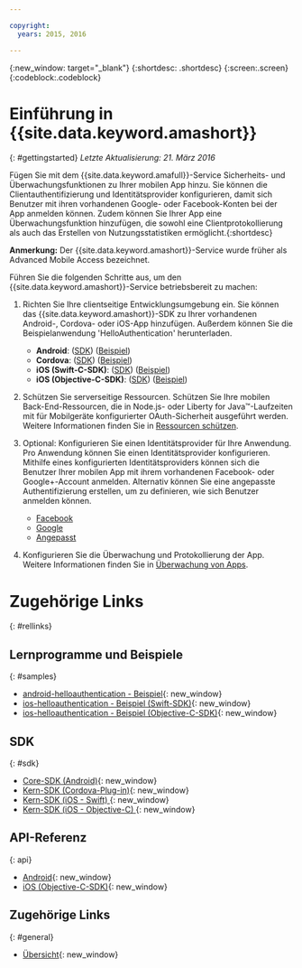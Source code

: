 ```yaml
---

copyright:
  years: 2015, 2016

---
```


{:new_window: target="_blank"}
{:shortdesc: .shortdesc}
{:screen:.screen}
{:codeblock:.codeblock}

# Einführung in {{site.data.keyword.amashort}}
{: #gettingstarted}
*Letzte Aktualisierung: 21. März 2016*

Fügen Sie mit dem {{site.data.keyword.amafull}}-Service Sicherheits- und Überwachungsfunktionen zu Ihrer mobilen App hinzu. Sie können die Clientauthentifizierung und Identitätsprovider konfigurieren, damit sich Benutzer mit ihren vorhandenen Google- oder Facebook-Konten bei der App anmelden können. Zudem können Sie Ihrer App eine Überwachungsfunktion hinzufügen, die sowohl eine Clientprotokollierung als auch das Erstellen von Nutzungsstatistiken ermöglicht.{:shortdesc}

**Anmerkung:** Der {{site.data.keyword.amashort}}-Service wurde früher als Advanced Mobile Access bezeichnet.


Führen Sie die folgenden Schritte aus, um den {{site.data.keyword.amashort}}-Service betriebsbereit zu machen:

1. Richten Sie Ihre clientseitige Entwicklungsumgebung ein. Sie können das {{site.data.keyword.amashort}}-SDK zu Ihrer vorhandenen Android-, Cordova- oder iOS-App hinzufügen. Außerdem können Sie die Beispielanwendung 'HelloAuthentication' herunterladen. 
   * **Android**: ([SDK](getting-started-android.html)) ([Beispiel](https://github.com/ibm-bluemix-mobile-services/bms-samples-android-helloauthentication))
   * **Cordova**: ([SDK](getting-started-cordova.html)) ([Beispiel](https://github.com/ibm-bluemix-mobile-services/bms-samples-cordova-helloauthentication))
   * **iOS (Swift-C-SDK)**: ([SDK](getting-started-ios-swift-sdk.html)) ([Beispiel](https://github.com/ibm-bluemix-mobile-services/bms-samples-swift-helloauthentication))
   * **iOS (Objective-C-SDK)**: ([SDK](getting-started-ios.html)) ([Beispiel](https://github.com/ibm-bluemix-mobile-services/bms-samples-ios-helloauthentication))

1. Schützen Sie serverseitige Ressourcen. Schützen Sie Ihre mobilen Back-End-Ressourcen, die in Node.js- oder Liberty for Java&trade;-Laufzeiten mit für Mobilgeräte konfigurierter OAuth-Sicherheit ausgeführt werden. Weitere Informationen finden Sie in [Ressourcen schützen](protecting-resources.html).

1. Optional: Konfigurieren Sie einen Identitätsprovider für Ihre Anwendung. Pro Anwendung können Sie einen Identitätsprovider konfigurieren. Mithilfe eines konfigurierten Identitätsproviders können sich die Benutzer Ihrer mobilen App mit ihrem vorhandenen Facebook- oder Google+-Account anmelden. Alternativ können Sie eine angepasste Authentifizierung erstellen, um zu definieren, wie sich Benutzer anmelden können.
   * [Facebook](facebook-auth-overview.html)
   * [Google](google-auth-overview.html)
   * [Angepasst](custom-auth.html)

1. Konfigurieren Sie die Überwachung und Protokollierung der App. Weitere Informationen finden Sie in [Überwachung von Apps](app-monitoring.html).

# Zugehörige Links
{: #rellinks}

## Lernprogramme und Beispiele
{: #samples}
* [android-helloauthentication - Beispiel](https://github.com/ibm-bluemix-mobile-services/bms-samples-android-helloauthentication){: new_window}
* [ios-helloauthentication - Beispiel (Swift-SDK)](https://github.com/ibm-bluemix-mobile-services/bms-samples-swift-helloauthentication){: new_window}
* [ios-helloauthentication - Beispiel (Objective-C-SDK)](https://github.com/ibm-bluemix-mobile-services/bms-samples-ios-helloauthentication){: new_window}

## SDK
{: #sdk}
* [Core-SDK (Android)](https://github.com/ibm-bluemix-mobile-services/bms-clientsdk-android-core){: new_window}
* [Kern-SDK (Cordova-Plug-in)](https://github.com/ibm-bluemix-mobile-services/bms-clientsdk-cordova-plugin-core){: new_window}
* [Kern-SDK (iOS - Swift) ](https://github.com/ibm-bluemix-mobile-services/bms-clientsdk-swift-core){: new_window}
* [Kern-SDK (iOS - Objective-C) ](https://hub.jazz.net/git/bluemixmobilesdk/imf-ios-sdk/archive?revstr=master){: new_window}

## API-Referenz
{: api}
* [Android](https://console.{DomainName}/docs/api/content/api/mobilefirst/android/core-api-doc/overview-summary.html){: new_window}
* [iOS (Objective-C-SDK)](https://console.{DomainName}/docs/api/content/api/mobilefirst/ios/IMFCore_api-doc/html/index.html){: new_window}


## Zugehörige Links
{: #general}
* [Übersicht](overview.html){: new_window}
